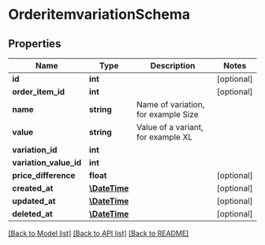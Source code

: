 # OrderitemvariationSchema

## Properties
Name | Type | Description | Notes
------------ | ------------- | ------------- | -------------
**id** | **int** |  | [optional] 
**order_item_id** | **int** |  | [optional] 
**name** | **string** | Name of variation, for example Size | 
**value** | **string** | Value of a variant, for example XL | 
**variation_id** | **int** |  | 
**variation_value_id** | **int** |  | 
**price_difference** | **float** |  | [optional] 
**created_at** | [**\DateTime**](\DateTime.md) |  | [optional] 
**updated_at** | [**\DateTime**](\DateTime.md) |  | [optional] 
**deleted_at** | [**\DateTime**](\DateTime.md) |  | [optional] 

[[Back to Model list]](../../README.md#documentation-for-models) [[Back to API list]](../../README.md#documentation-for-api-endpoints) [[Back to README]](../../README.md)

